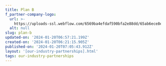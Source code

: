 ```yaml
---
title: Plan B
f_partner-company-logo:
  url: >-
    https://uploads-ssl.webflow.com/6569ba4efdaf590bfa2e88dd/65ab6ece8eb857e69fb8d924_pLAN%20B.png
  alt: null
slug: plan-b
updated-on: '2024-01-20T06:57:21.199Z'
created-on: '2024-01-20T06:21:15.905Z'
published-on: '2024-01-20T07:05:43.912Z'
layout: '[our-industry-partnerships].html'
tags: our-industry-partnerships
---
```



